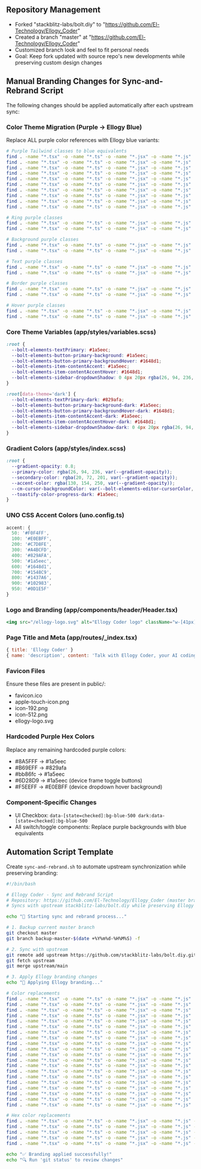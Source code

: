 ## Repository Management
- Forked "stackblitz-labs/bolt.diy" to "https://github.com/El-Technology/Ellogy_Coder"
- Created a branch "master" at "https://github.com/El-Technology/Ellogy_Coder"
- Customized branch look and feel to fit personal needs
- Goal: Keep fork updated with source repo's new developments while preserving custom design changes

## Manual Branding Changes for Sync-and-Rebrand Script
The following changes should be applied automatically after each upstream sync:

### Color Theme Migration (Purple → Ellogy Blue)
Replace ALL purple color references with Ellogy blue variants:
```bash
# Purple Tailwind classes to blue equivalents
find . -name "*.tsx" -o -name "*.ts" -o -name "*.jsx" -o -name "*.js" | xargs sed -i '' 's/purple-50/blue-50/g'
find . -name "*.tsx" -o -name "*.ts" -o -name "*.jsx" -o -name "*.js" | xargs sed -i '' 's/purple-100/blue-100/g'
find . -name "*.tsx" -o -name "*.ts" -o -name "*.jsx" -o -name "*.js" | xargs sed -i '' 's/purple-200/blue-200/g'
find . -name "*.tsx" -o -name "*.ts" -o -name "*.jsx" -o -name "*.js" | xargs sed -i '' 's/purple-300/blue-300/g'
find . -name "*.tsx" -o -name "*.ts" -o -name "*.jsx" -o -name "*.js" | xargs sed -i '' 's/purple-400/blue-400/g'
find . -name "*.tsx" -o -name "*.ts" -o -name "*.jsx" -o -name "*.js" | xargs sed -i '' 's/purple-500/blue-500/g'
find . -name "*.tsx" -o -name "*.ts" -o -name "*.jsx" -o -name "*.js" | xargs sed -i '' 's/purple-600/blue-600/g'
find . -name "*.tsx" -o -name "*.ts" -o -name "*.jsx" -o -name "*.js" | xargs sed -i '' 's/purple-700/blue-700/g'
find . -name "*.tsx" -o -name "*.ts" -o -name "*.jsx" -o -name "*.js" | xargs sed -i '' 's/purple-800/blue-800/g'
find . -name "*.tsx" -o -name "*.ts" -o -name "*.jsx" -o -name "*.js" | xargs sed -i '' 's/purple-900/blue-900/g'

# Ring purple classes
find . -name "*.tsx" -o -name "*.ts" -o -name "*.jsx" -o -name "*.js" | xargs sed -i '' 's/ring-purple-500/ring-blue-500/g'
find . -name "*.tsx" -o -name "*.ts" -o -name "*.jsx" -o -name "*.js" | xargs sed -i '' 's/ring-purple-600/ring-blue-600/g'

# Background purple classes  
find . -name "*.tsx" -o -name "*.ts" -o -name "*.jsx" -o -name "*.js" | xargs sed -i '' 's/bg-purple-500/bg-blue-500/g'
find . -name "*.tsx" -o -name "*.ts" -o -name "*.jsx" -o -name "*.js" | xargs sed -i '' 's/bg-purple-600/bg-blue-600/g'

# Text purple classes
find . -name "*.tsx" -o -name "*.ts" -o -name "*.jsx" -o -name "*.js" | xargs sed -i '' 's/text-purple-500/text-blue-500/g'
find . -name "*.tsx" -o -name "*.ts" -o -name "*.jsx" -o -name "*.js" | xargs sed -i '' 's/text-purple-600/text-blue-600/g'

# Border purple classes
find . -name "*.tsx" -o -name "*.ts" -o -name "*.jsx" -o -name "*.js" | xargs sed -i '' 's/border-purple-500/border-blue-500/g'
find . -name "*.tsx" -o -name "*.ts" -o -name "*.jsx" -o -name "*.js" | xargs sed -i '' 's/border-purple-700/border-blue-700/g'

# Hover purple classes
find . -name "*.tsx" -o -name "*.ts" -o -name "*.jsx" -o -name "*.js" | xargs sed -i '' 's/hover:to-purple-700/hover:to-blue-700/g'
find . -name "*.tsx" -o -name "*.ts" -o -name "*.jsx" -o -name "*.js" | xargs sed -i '' 's/hover:border-purple-/hover:border-blue-/g'
```

### Core Theme Variables (app/styles/variables.scss)
```scss
:root {
  --bolt-elements-textPrimary: #1a5eec;
  --bolt-elements-button-primary-background: #1a5eec;
  --bolt-elements-button-primary-backgroundHover: #1648d1;
  --bolt-elements-item-contentAccent: #1a5eec;
  --bolt-elements-item-contentAccentHover: #1648d1;
  --bolt-elements-sidebar-dropdownShadow: 0 4px 20px rgba(26, 94, 236, 0.15);
}

:root[data-theme='dark'] {
  --bolt-elements-textPrimary-dark: #829afa;
  --bolt-elements-button-primary-background-dark: #1a5eec;
  --bolt-elements-button-primary-backgroundHover-dark: #1648d1;
  --bolt-elements-item-contentAccent-dark: #1a5eec;
  --bolt-elements-item-contentAccentHover-dark: #1648d1;
  --bolt-elements-sidebar-dropdownShadow-dark: 0 4px 20px rgba(26, 94, 236, 0.2);
}
```

### Gradient Colors (app/styles/index.scss)
```scss
:root {
  --gradient-opacity: 0.8;
  --primary-color: rgba(26, 94, 236, var(--gradient-opacity));
  --secondary-color: rgba(20, 72, 201, var(--gradient-opacity));
  --accent-color: rgba(130, 154, 250, var(--gradient-opacity));
  --cm-cursor-backgroundColor: var(--bolt-elements-editor-cursorColor, var(--bolt-elements-textSecondary));
  --toastify-color-progress-dark: #1a5eec;
}
```

### UNO CSS Accent Colors (uno.config.ts)
```typescript
accent: {
  50: '#F0F4FF',
  100: '#E0EBFF',
  200: '#C7D8FE',
  300: '#A4BCFD',
  400: '#829AFA',
  500: '#1a5eec',
  600: '#1648d1',
  700: '#1548C9',
  800: '#1437A6',
  900: '#102983',
  950: '#0D1E5F'
}
```

### Logo and Branding (app/components/header/Header.tsx)
```jsx
<img src="/ellogy-logo.svg" alt="Ellogy Coder logo" className="w-[41px] h-[40px] inline-block" />
```

### Page Title and Meta (app/routes/_index.tsx)
```jsx
{ title: 'Ellogy Coder' }
{ name: 'description', content: 'Talk with Ellogy Coder, your AI coding assistant' }
```

### Favicon Files
Ensure these files are present in public/:
- favicon.ico
- apple-touch-icon.png  
- icon-192.png
- icon-512.png
- ellogy-logo.svg

### Hardcoded Purple Hex Colors
Replace any remaining hardcoded purple colors:
- #8A5FFF → #1a5eec
- #B69EFF → #829afa  
- #bb86fc → #1a5eec
- #6D28D9 → #1a5eec (device frame toggle buttons)
- #F5EEFF → #E0EBFF (device dropdown hover background)

### Component-Specific Changes
- UI Checkbox: `data-[state=checked]:bg-blue-500 dark:data-[state=checked]:bg-blue-500`
- All switch/toggle components: Replace purple backgrounds with blue equivalents

## Automation Script Template
Create `sync-and-rebrand.sh` to automate upstream synchronization while preserving branding:

```bash
#!/bin/bash

# Ellogy Coder - Sync and Rebrand Script
# Repository: https://github.com/El-Technology/Ellogy_Coder (master branch)
# Syncs with upstream stackblitz-labs/bolt.diy while preserving Ellogy branding

echo "🔄 Starting sync and rebrand process..."

# 1. Backup current master branch
git checkout master
git branch backup-master-$(date +%Y%m%d-%H%M%S) -f

# 2. Sync with upstream
git remote add upstream https://github.com/stackblitz-labs/bolt.diy.git || true
git fetch upstream
git merge upstream/main

# 3. Apply Ellogy branding changes
echo "🎨 Applying Ellogy branding..."

# Color replacements
find . -name "*.tsx" -o -name "*.ts" -o -name "*.jsx" -o -name "*.js" | xargs sed -i '' 's/purple-50/blue-50/g'
find . -name "*.tsx" -o -name "*.ts" -o -name "*.jsx" -o -name "*.js" | xargs sed -i '' 's/purple-100/blue-100/g'
find . -name "*.tsx" -o -name "*.ts" -o -name "*.jsx" -o -name "*.js" | xargs sed -i '' 's/purple-200/blue-200/g'
find . -name "*.tsx" -o -name "*.ts" -o -name "*.jsx" -o -name "*.js" | xargs sed -i '' 's/purple-300/blue-300/g'
find . -name "*.tsx" -o -name "*.ts" -o -name "*.jsx" -o -name "*.js" | xargs sed -i '' 's/purple-400/blue-400/g'
find . -name "*.tsx" -o -name "*.ts" -o -name "*.jsx" -o -name "*.js" | xargs sed -i '' 's/purple-500/blue-500/g'
find . -name "*.tsx" -o -name "*.ts" -o -name "*.jsx" -o -name "*.js" | xargs sed -i '' 's/purple-600/blue-600/g'
find . -name "*.tsx" -o -name "*.ts" -o -name "*.jsx" -o -name "*.js" | xargs sed -i '' 's/purple-700/blue-700/g'
find . -name "*.tsx" -o -name "*.ts" -o -name "*.jsx" -o -name "*.js" | xargs sed -i '' 's/purple-800/blue-800/g'
find . -name "*.tsx" -o -name "*.ts" -o -name "*.jsx" -o -name "*.js" | xargs sed -i '' 's/purple-900/blue-900/g'
find . -name "*.tsx" -o -name "*.ts" -o -name "*.jsx" -o -name "*.js" | xargs sed -i '' 's/ring-purple-500/ring-blue-500/g'
find . -name "*.tsx" -o -name "*.ts" -o -name "*.jsx" -o -name "*.js" | xargs sed -i '' 's/ring-purple-600/ring-blue-600/g'
find . -name "*.tsx" -o -name "*.ts" -o -name "*.jsx" -o -name "*.js" | xargs sed -i '' 's/bg-purple-500/bg-blue-500/g'
find . -name "*.tsx" -o -name "*.ts" -o -name "*.jsx" -o -name "*.js" | xargs sed -i '' 's/bg-purple-600/bg-blue-600/g'
find . -name "*.tsx" -o -name "*.ts" -o -name "*.jsx" -o -name "*.js" | xargs sed -i '' 's/text-purple-500/text-blue-500/g'
find . -name "*.tsx" -o -name "*.ts" -o -name "*.jsx" -o -name "*.js" | xargs sed -i '' 's/text-purple-600/text-blue-600/g'
find . -name "*.tsx" -o -name "*.ts" -o -name "*.jsx" -o -name "*.js" | xargs sed -i '' 's/border-purple-500/border-blue-500/g'
find . -name "*.tsx" -o -name "*.ts" -o -name "*.jsx" -o -name "*.js" | xargs sed -i '' 's/border-purple-700/border-blue-700/g'
find . -name "*.tsx" -o -name "*.ts" -o -name "*.jsx" -o -name "*.js" | xargs sed -i '' 's/hover:to-purple-700/hover:to-blue-700/g'
find . -name "*.tsx" -o -name "*.ts" -o -name "*.jsx" -o -name "*.js" | xargs sed -i '' 's/hover:border-purple-/hover:border-blue-/g'

# Hex color replacements
find . -name "*.tsx" -o -name "*.ts" -o -name "*.jsx" -o -name "*.js" -o -name "*.scss" -o -name "*.css" | xargs sed -i '' 's/#8A5FFF/#1a5eec/g'
find . -name "*.tsx" -o -name "*.ts" -o -name "*.jsx" -o -name "*.js" -o -name "*.scss" -o -name "*.css" | xargs sed -i '' 's/#B69EFF/#829afa/g'
find . -name "*.tsx" -o -name "*.ts" -o -name "*.jsx" -o -name "*.js" -o -name "*.scss" -o -name "*.css" | xargs sed -i '' 's/#bb86fc/#1a5eec/g'
find . -name "*.tsx" -o -name "*.ts" -o -name "*.jsx" -o -name "*.js" -o -name "*.scss" -o -name "*.css" | xargs sed -i '' 's/#6D28D9/#1a5eec/g'
find . -name "*.tsx" -o -name "*.ts" -o -name "*.jsx" -o -name "*.js" -o -name "*.scss" -o -name "*.css" | xargs sed -i '' 's/#F5EEFF/#E0EBFF/g'

echo "✅ Branding applied successfully!"
echo "🔍 Run 'git status' to review changes"
```